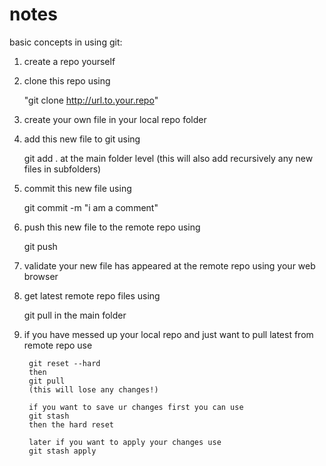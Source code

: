 # notes

basic concepts in using git:
1. create a repo yourself 
2. clone this repo using 
    
    "git clone http://url.to.your.repo"

3. create your own file in your local repo folder 
4. add this new file to git using 

    git add .
    at the main folder level (this will also add recursively any new files in subfolders)

5. commit this new file using 

    git commit -m "i am a comment" 

6. push this new file to the remote repo using 

    git push

7. validate your new file has appeared at the remote repo using your web browser

8. get latest remote repo files using 

    git pull
    in the main folder

9. if you have messed up your local repo 
     and just want to pull latest from remote repo use

        git reset --hard
        then 
        git pull
        (this will lose any changes!)

        if you want to save ur changes first you can use 
        git stash 
        then the hard reset

        later if you want to apply your changes use 
        git stash apply


